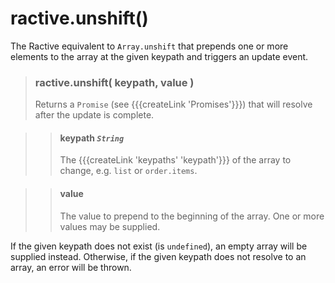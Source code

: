 # ractive.unshift()

The Ractive equivalent to ```Array.unshift``` that prepends one or more elements to the array at the given keypath and triggers an update event.

> ### ractive.unshift( keypath, value )
> Returns a `Promise` (see {{{createLink 'Promises'}}}) that will resolve after the update is complete.

> > #### **keypath** *`String`*
> > The {{{createLink 'keypaths' 'keypath'}}} of the array to change, e.g. `list` or `order.items`.

> > #### **value**
> > The value to prepend to the beginning of the array. One or more values may be supplied.

If the given keypath does not exist (is `undefined`), an empty array will be supplied instead. Otherwise, if the given keypath does not resolve to an array, an error will be thrown.
